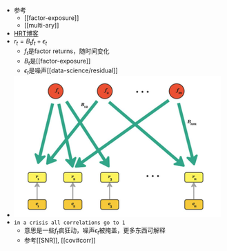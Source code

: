 - 参考
  - [[factor-exposure]]
  - [[multi-ary]]
- [HRT博客](https://www.hudsonrivertrading.com/hrtbeat/modeling-equities-returns/)
- $r_t = B_t f_t + \epsilon_t$
  - $f_t$是factor returns，随时间变化
  - $B_t$是[[factor-exposure]]
  - $\epsilon_t$是噪声[[data-science/residual]]
- ![](linear-model-for-return.png)
- `in a crisis all correlations go to 1`
  - 意思是一些$f_t$疯狂动，噪声$\epsilon_t$被掩盖，更多东西可解释
  - 参考[[SNR]], [[cov#corr]]